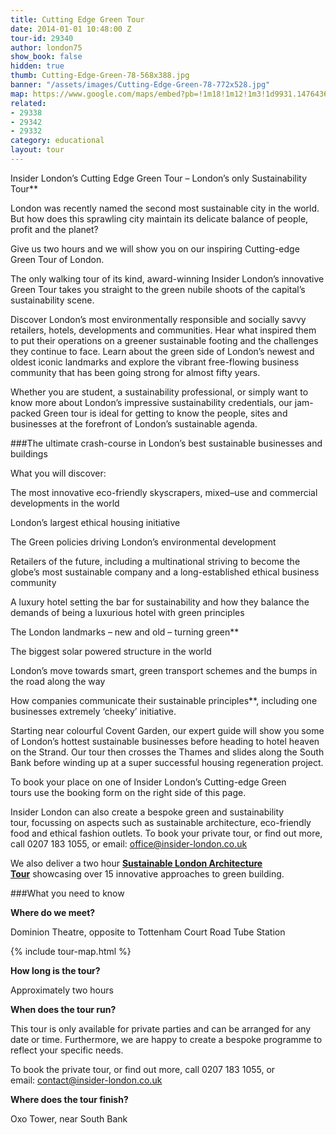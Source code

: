 ```yaml
---
title: Cutting Edge Green Tour
date: 2014-01-01 10:48:00 Z
tour-id: 29340
author: london75
show_book: false
hidden: true
thumb: Cutting-Edge-Green-78-568x388.jpg
banner: "/assets/images/Cutting-Edge-Green-78-772x528.jpg"
map: https://www.google.com/maps/embed?pb=!1m18!1m12!1m3!1d9931.147643617802!2d-0.13702672623145995!3d51.51712525905672!2m3!1f0!2f0!3f0!3m2!1i1024!2i768!4f13.1!3m3!1m2!1s0x48761b2d6954b527%3A0xa11d7ff34a8e1347!2sDominion+Theatre!5e0!3m2!1sen!2s!4v1431588850046
related:
- 29338
- 29342
- 29332
category: educational
layout: tour
---
```


<p class="lede">Insider London’s Cutting Edge Green Tour – London’s only Sustainability Tour**</p>

London was recently named the second most sustainable city in the world. But how does this sprawling city maintain its delicate balance of people, profit and the planet?

Give us two hours and we will show you on our inspiring Cutting-edge Green Tour of London.

The only walking tour of its kind, award-winning Insider London’s innovative Green Tour takes you straight to the green nubile shoots of the capital’s sustainability scene.

Discover London’s most environmentally responsible and socially savvy retailers, hotels, developments and communities. Hear what inspired them to put their operations on a greener sustainable footing and the challenges they continue to face. Learn about the green side of London’s newest and oldest iconic landmarks and explore the vibrant free-flowing business community that has been going strong for almost fifty years.

Whether you are student, a sustainability professional, or simply want to know more about London’s impressive sustainability credentials, our jam-packed Green tour is ideal for getting to know the people, sites and businesses at the forefront of London’s sustainable agenda.

###The ultimate crash-course in London’s best sustainable businesses and buildings

What you will discover:

The most innovative eco-friendly skyscrapers, mixed–use and commercial developments in the world

London’s largest ethical housing initiative

The Green policies driving London’s environmental development

Retailers of the future, including a multinational striving to become the globe’s most sustainable company and a long-established ethical business community

A luxury hotel setting the bar for sustainability and how they balance the demands of being a luxurious hotel with green principles

The London landmarks – new and old – turning green**

The biggest solar powered structure in the world

London’s move towards smart, green transport schemes and the bumps in the road along the way

How companies communicate their sustainable principles**, including one businesses extremely ‘cheeky’ initiative.

Starting near colourful Covent Garden, our expert guide will show you some of London’s hottest sustainable businesses before heading to hotel heaven on the Strand. Our tour then crosses the Thames and slides along the South Bank before winding up at a super successful housing regeneration project.

To book your place on one of Insider London’s Cutting-edge Green tours use the booking form on the right side of this page.

Insider London can also create a bespoke green and sustainability tour, focussing on aspects such as sustainable architecture, eco-friendly food and ethical fashion outlets. To book your private tour, or find out more, call 0207 183 1055, or email: <a href="mailto:office@insider-london.co.uk">office@insider-london.co.uk</a>

We also deliver a two hour **<a href="/product/sustainable-london-architecture-tour/">Sustainable London Architecture Tour</a>** showcasing over 15 innovative approaches to green building.

###What you need to know

**Where do we meet?**

Dominion Theatre, opposite to Tottenham Court Road Tube Station

{% include tour-map.html %}

**How long is the tour?**

Approximately two hours

**When does the tour run?**

This tour is only available for private parties and can be arranged for any date or time. Furthermore, we are happy to create a bespoke programme to reflect your specific needs.

To book the private tour, or find out more, call 0207 183 1055, or email: <a href="mailto:contact@insider-london.co.uk">contact@insider-london.co.uk</a>

**Where does the tour finish?**

Oxo Tower, near South Bank
